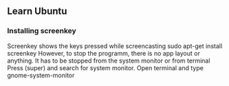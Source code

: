 ## Learn Ubuntu


### Installing screenkey
Screenkey shows the keys pressed while screencasting
    sudo apt-get install screenkey
However, to stop the programm, there is no app layout or anything. It has to be stopped from the system monitor or from terminal
    Press (super) and search for system monitor.
Open terminal and type 
    gnome-system-monitor
